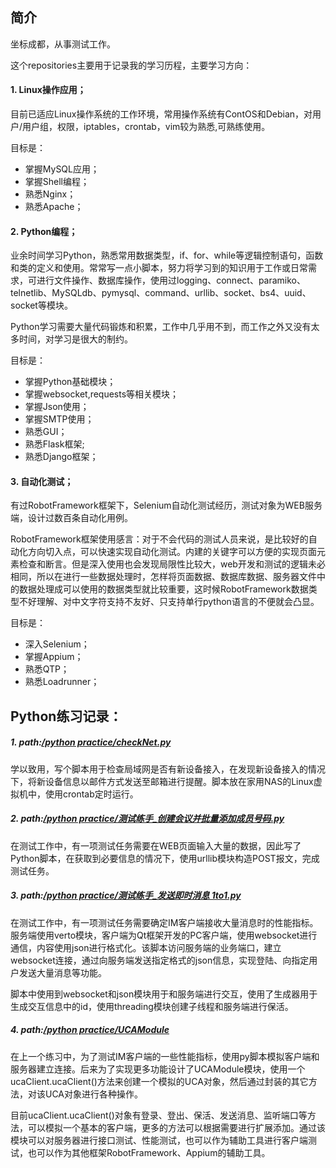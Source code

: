 ## 简介
坐标成都，从事测试工作。

这个repositories主要用于记录我的学习历程，主要学习方向：

#### 1. Linux操作应用；
目前已适应Linux操作系统的工作环境，常用操作系统有ContOS和Debian，对用户/用户组，权限，iptables，crontab，vim较为熟悉,可熟练使用。

目标是：
* 掌握MySQL应用；
* 掌握Shell编程；
* 熟悉Nginx；
* 熟悉Apache；

#### 2. Python编程；
业余时间学习Python，熟悉常用数据类型，if、for、while等逻辑控制语句，函数和类的定义和使用。常常写一点小脚本，努力将学习到的知识用于工作或日常需求，可进行文件操作、数据库操作，使用过logging、connect、paramiko、telnetlib、MySQLdb、pymysql、command、urllib、socket、bs4、uuid、socket等模块。

Python学习需要大量代码锻炼和积累，工作中几乎用不到，而工作之外又没有太多时间，对学习是很大的制约。

目标是：
* 掌握Python基础模块；
* 掌握websocket,requests等相关模块；
* 掌握Json使用；
* 掌握SMTP使用；
* 熟悉GUI；
* 熟悉Flask框架;
* 熟悉Django框架；

#### 3. 自动化测试；
有过RobotFramework框架下，Selenium自动化测试经历，测试对象为WEB服务端，设计过数百条自动化用例。

RobotFramework框架使用感言：对于不会代码的测试人员来说，是比较好的自动化方向切入点，可以快速实现自动化测试。内建的关键字可以方便的实现页面元素检查和断言。但是深入使用也会发现局限性比较大，web开发和测试的逻辑未必相同，所以在进行一些数据处理时，怎样将页面数据、数据库数据、服务器文件中的数据处理成可以使用的数据类型就比较重要，这时候RobotFramework数据类型不好理解、对中文字符支持不友好、只支持单行python语言的不便就会凸显。

目标是：
* 深入Selenium；
* 掌握Appium；
* 熟悉QTP；
* 熟悉Loadrunner；

## Python练习记录：

##### 1. path:[/python practice/checkNet.py](https://github.com/fragsun/fragsun.github.io/blob/master/python%20practice/checkNet.py)
学以致用，写个脚本用于检查局域网是否有新设备接入，在发现新设备接入的情况下，将新设备信息以邮件方式发送至邮箱进行提醒。脚本放在家用NAS的Linux虚拟机中，使用crontab定时运行。

##### 2. path:[/python practice/测试练手_创建会议并批量添加成员号码.py](https://github.com/fragsun/fragsun.github.io/blob/master/python%20practice/%E6%B5%8B%E8%AF%95%E7%BB%83%E6%89%8B_%E5%88%9B%E5%BB%BA%E4%BC%9A%E8%AE%AE%E5%B9%B6%E6%89%B9%E9%87%8F%E6%B7%BB%E5%8A%A0%E6%88%90%E5%91%98%E5%8F%B7%E7%A0%81.py)
在测试工作中，有一项测试任务需要在WEB页面输入大量的数据，因此写了Python脚本，在获取到必要信息的情况下，使用urllib模块构造POST报文，完成测试任务。

##### 3. path:[/python practice/测试练手_发送即时消息 1to1.py](https://github.com/fragsun/fragsun.github.io/blob/master/python%20practice/%E6%B5%8B%E8%AF%95%E7%BB%83%E6%89%8B_%E5%8F%91%E9%80%81%E5%8D%B3%E6%97%B6%E6%B6%88%E6%81%AF%201to1.py)
在测试工作中，有一项测试任务需要确定IM客户端接收大量消息时的性能指标。服务端使用verto模块，客户端为Qt框架开发的PC客户端，使用websocket进行通信，内容使用json进行格式化。该脚本访问服务端的业务端口，建立websocket连接，通过向服务端发送指定格式的json信息，实现登陆、向指定用户发送大量消息等功能。

脚本中使用到websocket和json模块用于和服务端进行交互，使用了生成器用于生成交互信息中的id，使用threading模块创建子线程和服务端进行保活。

##### 4. path:[/python practice/UCAModule](https://github.com/fragsun/fragsun.github.io/tree/master/python%20practice/UCAModule)
在上一个练习中，为了测试IM客户端的一些性能指标，使用py脚本模拟客户端和服务器建立连接。后来为了实现更多功能设计了UCAModule模块，使用一个ucaClient.ucaClient()方法来创建一个模拟的UCA对象，然后通过封装的其它方法，对该UCA对象进行各种操作。

目前ucaClient.ucaClient()对象有登录、登出、保活、发送消息、监听端口等方法，可以模拟一个基本的客户端，更多的方法可以根据需要进行扩展添加。通过该模块可以对服务器进行接口测试、性能测试，也可以作为辅助工具进行客户端测试，也可以作为其他框架RobotFramework、Appium的辅助工具。
